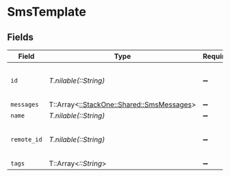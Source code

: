 # SmsTemplate


## Fields

| Field                                                                           | Type                                                                            | Required                                                                        | Description                                                                     | Example                                                                         |
| ------------------------------------------------------------------------------- | ------------------------------------------------------------------------------- | ------------------------------------------------------------------------------- | ------------------------------------------------------------------------------- | ------------------------------------------------------------------------------- |
| `id`                                                                            | *T.nilable(::String)*                                                           | :heavy_minus_sign:                                                              | Unique identifier                                                               | 8187e5da-dc77-475e-9949-af0f1fa4e4e3                                            |
| `messages`                                                                      | T::Array<[::StackOne::Shared::SmsMessages](../../models/shared/smsmessages.md)> | :heavy_minus_sign:                                                              | N/A                                                                             |                                                                                 |
| `name`                                                                          | *T.nilable(::String)*                                                           | :heavy_minus_sign:                                                              | N/A                                                                             |                                                                                 |
| `remote_id`                                                                     | *T.nilable(::String)*                                                           | :heavy_minus_sign:                                                              | Provider's unique identifier                                                    | 8187e5da-dc77-475e-9949-af0f1fa4e4e3                                            |
| `tags`                                                                          | T::Array<*::String*>                                                            | :heavy_minus_sign:                                                              | N/A                                                                             |                                                                                 |